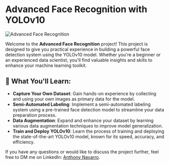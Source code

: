 # Advanced Face Recognition with YOLOv10

![Advanced Face Recognition](https://github.com/user-attachments/assets/e0555863-a7ce-4bd8-b7ac-19e242c7efc0)

Welcome to the **Advanced Face Recognition** project! This project is designed to give you practical experience in building a powerful face detection system using the YOLOv10 model. Whether you're a beginner or an experienced data scientist, you'll find valuable insights and skills to enhance your machine learning toolkit.

## 🚀 What You'll Learn:

- **Capture Your Own Dataset**: Gain hands-on experience by collecting and using your own images as primary data for the model.
- **Semi-Automated Labeling**: Implement a semi-automated labeling system using a pre-trained face detection model to streamline your data preparation process.
- **Data Augmentation**: Expand and enhance your dataset by learning various data augmentation techniques to improve model generalization.
- **Train and Deploy YOLOv10**: Learn the process of training and deploying the state-of-the-art YOLOv10 model, known for its speed, accuracy, and efficiency.

If you have any questions or would like to discuss the project further, feel free to DM me on LinkedIn: [Anthony Navarro](https://www.linkedin.com/in/anthonynavarro14/).
